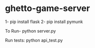 # ghetto-game-server
1- pip install flask
2- pip install pymunk

To Run- python server.py

Run tests: python api_test.py

